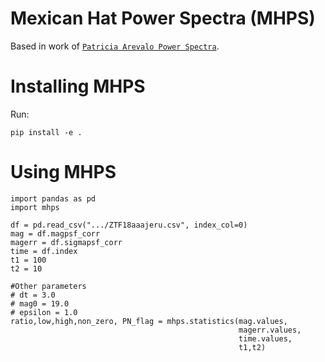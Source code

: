 # Mexican Hat Power Spectra (MHPS)


Based in work of [`Patricia Arevalo Power Spectra`](https://arxiv.org/abs/1207.5825).

# Installing MHPS

Run:
```
pip install -e .
```

# Using MHPS

```
import pandas as pd
import mhps

df = pd.read_csv(".../ZTF18aaajeru.csv", index_col=0)
mag = df.magpsf_corr
magerr = df.sigmapsf_corr
time = df.index
t1 = 100
t2 = 10

#Other parameters
# dt = 3.0
# mag0 = 19.0
# epsilon = 1.0
ratio,low,high,non_zero, PN_flag = mhps.statistics(mag.values,
                                                   magerr.values,
                                                   time.values,
                                                   t1,t2)
```
